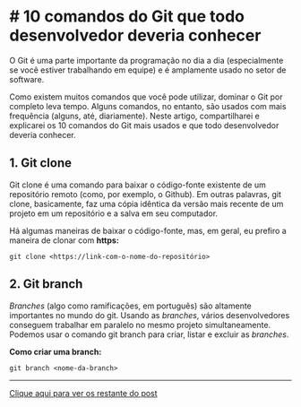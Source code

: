 # # 10 comandos do Git que todo desenvolvedor deveria conhecer

O Git é uma parte importante da programação no dia a dia (especialmente se você estiver trabalhando em equipe) e é amplamente usado no setor de software.

Como existem muitos comandos que você pode utilizar, dominar o Git por completo leva tempo. Alguns comandos, no entanto, são usados com mais frequência (alguns, até, diariamente). Neste artigo, compartilharei e explicarei os 10 comandos do Git mais usados e que todo desenvolvedor deveria conhecer.

## **1. Git clone**

Git clone é uma comando para baixar o código-fonte existente de um repositório remoto (como, por exemplo, o Github). Em outras palavras, git clone, basicamente, faz uma cópia idêntica da versão mais recente de um projeto em um repositório e a salva em seu computador.

Há algumas maneiras de baixar o código-fonte, mas, em geral, eu prefiro a maneira de clonar  com **https:**

```
git clone <https://link-com-o-nome-do-repositório>
```
## **2. Git branch**

_Branches_  (algo como ramificações, em português) são altamente importantes no mundo do git. Usando as  _branches_, vários desenvolvedores conseguem trabalhar em paralelo no mesmo projeto simultaneamente. Podemos usar o comando git branch para criar, listar e excluir as  _branches_.

**Como criar uma branch:**

```
git branch <nome-da-branch>
```
---

[Clique aqui para ver os restante do post](https://www.freecodecamp.org/portuguese/news/10-comandos-do-git-que-todo-desenvolvedor-deveria-conhecer/)